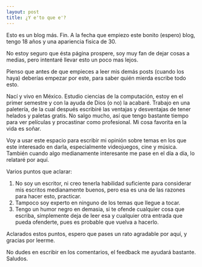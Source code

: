 ```yaml
---
layout: post
title: ¿Y e'to que e'?
---
```

Esto es un blog más. Fin.
A la fecha que empiezo este bonito (espero) blog, tengo 18 años y una apariencia fisica de 30. 

No estoy seguro que ésta página prospere, soy muy fan de dejar cosas a medias, pero intentaré llevar esto un poco mas lejos.

Pienso que antes de que empieces a leer mis demás posts (cuando los haya) deberías empezar por este, para saber quién mierda escribe todo esto.

Nací y vivo en México. Estudio ciencias de la computación, estoy en el primer semestre y con la ayuda de Dios (o no) la acabaré. Trabajo en una paletería, de la cual después escribiré las ventajas y desventajas de tener helados y paletas gratis. No salgo mucho, así que tengo bastante tiempo para ver películas y procastinar como profesional. Mi cosa favorita en la vida es soñar.

Voy a usar este espacio para escribir mi opinión sobre temas en los que este interesado en darla, especialmente videojuegos, cine y música. También cuando algo medianamente interesante me pase en el día a día, lo relataré por aquí.

Varios puntos que aclarar:

1. No soy un escritor, ni creo tenerla habilidad suficiente para considerar mis escritos medianamente buenos, pero esa es una de las razones para hacer esto, practicar.
2. Tampoco soy experto en ninguno de los temas que llegue a tocar.
3. Tengo un humor negro en demasia, si te ofende cualquier cosa que escriba, simplemente deja de leer esa y cualquier otra entrada que pueda ofenderte, pues es probable que vuelva a hacerlo.

Aclarados estos puntos, espero que pases un rato agradable por aquí, y gracias por leerme.

No dudes en escribir en los comentarios, el feedback me ayudará bastante.
Saludos.
